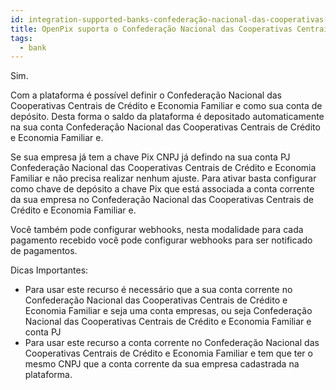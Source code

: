 ```yaml
---
id: integration-supported-banks-confederação-nacional-das-cooperativas-centrais-de-crédito-e-economia-familiar-e
title: OpenPix suporta o Confederação Nacional das Cooperativas Centrais de Crédito e Economia Familiar e ?
tags:
  - bank
---
```


Sim.

Com a plataforma é possível definir o Confederação Nacional das Cooperativas Centrais de Crédito e Economia Familiar e como sua conta de depósito. Desta forma o saldo da plataforma é depositado automaticamente na sua conta Confederação Nacional das Cooperativas Centrais de Crédito e Economia Familiar e.

Se sua empresa já tem a chave Pix CNPJ já defindo na sua conta PJ Confederação Nacional das Cooperativas Centrais de Crédito e Economia Familiar e não precisa realizar nenhum ajuste. Para ativar basta configurar como chave de depósito a chave Pix que está associada a conta corrente da sua empresa no Confederação Nacional das Cooperativas Centrais de Crédito e Economia Familiar e.

Você também pode configurar webhooks, nesta modalidade para cada pagamento recebido você pode configurar webhooks para ser notificado de pagamentos.

Dicas Importantes:

- Para usar este recurso é necessário que a sua conta corrente no Confederação Nacional das Cooperativas Centrais de Crédito e Economia Familiar e seja uma conta empresas, ou seja Confederação Nacional das Cooperativas Centrais de Crédito e Economia Familiar e conta PJ
- Para usar este recurso a conta corrente no Confederação Nacional das Cooperativas Centrais de Crédito e Economia Familiar e tem que ter o mesmo CNPJ que a conta corrente da sua empresa cadastrada na plataforma.
